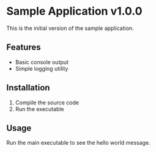 # Sample Application v1.0.0

This is the initial version of the sample application.

## Features
- Basic console output
- Simple logging utility

## Installation
1. Compile the source code
2. Run the executable

## Usage
Run the main executable to see the hello world message.
